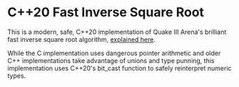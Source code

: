 # C++20 Fast Inverse Square Root

This is a modern, safe, C++20 implementation of Quake III Arena's brilliant fast inverse square root algorithm, [explained here](https://betterexplained.com/articles/understanding-quakes-fast-inverse-square-root/). 

While the C implementation uses dangerous pointer arithmetic and older C++ implementations take advantage of unions and type punning, this implementation uses C++20's bit_cast function to safely reinterpret numeric types.
